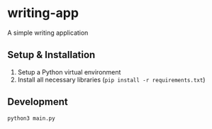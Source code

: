 # writing-app
A simple writing application

## Setup & Installation

1. Setup a Python virtual environment
2. Install all necessary libraries (`pip install -r requirements.txt`)

## Development

`python3 main.py`